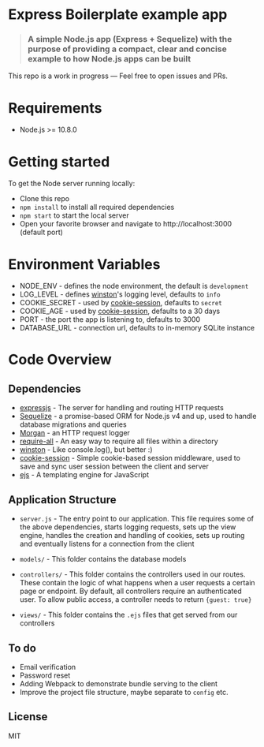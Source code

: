 # Express Boilerplate example app

> ### A simple Node.js app (Express + Sequelize) with the purpose of providing a compact, clear and concise example to how Node.js apps can be built

This repo is a work in progress — Feel free to open issues and PRs.

# Requirements

-   Node.js >= 10.8.0

# Getting started

To get the Node server running locally:

-   Clone this repo
-   `npm install` to install all required dependencies
-   `npm start` to start the local server
-   Open your favorite browser and navigate to http://localhost:3000 (default port)

# Environment Variables

-   NODE_ENV - defines the node environment, the default is `development`
-   LOG_LEVEL - defines [winston](https://github.com/winstonjs/winston#logging-levels)'s logging level, defaults to `info`
-   COOKIE_SECRET - used by [cookie-session](https://github.com/expressjs/cookie-session#secret), defaults to `secret`
-   COOKIE_AGE - used by [cookie-session](https://github.com/expressjs/cookie-session#cookie-options), defaults to a 30 days
-   PORT - the port the app is listening to, defaults to 3000
-   DATABASE_URL - connection url, defaults to in-memory SQLite instance

# Code Overview

## Dependencies

-   [expressjs](https://github.com/expressjs/express) - The server for handling and routing HTTP requests
-   [Sequelize](http://docs.sequelizejs.com/) - a promise-based ORM for Node.js v4 and up, used to handle database migrations and queries
-   [Morgan](https://github.com/expressjs/morgan) - an HTTP request logger
-   [require-all](https://github.com/felixge/node-require-all) - An easy way to require all files within a directory
-   [winston](https://github.com/winstonjs/winston) - Like console.log(), but better :)
-   [cookie-session](https://github.com/expressjs/cookie-session) - Simple cookie-based session middleware, used to save and sync user session between the client and server
-   [ejs](http://ejs.co/) - A templating engine for JavaScript

## Application Structure

-   `server.js` - The entry point to our application. This file requires some of the above dependencies, starts logging requests, sets up the view engine, handles the creation and handling of cookies, sets up routing and eventually listens for a connection from the client

-   `models/` - This folder contains the database models

-   `controllers/` - This folder contains the controllers used in our routes. These contain the logic of what happens when a user requests a certain page or endpoint. By default, all controllers require an authenticated user. To allow public access, a controller needs to return `{guest: true}`

-   `views/` - This folder contains the `.ejs` files that get served from our controllers

## To do

-   Email verification
-   Password reset
-   Adding Webpack to demonstrate bundle serving to the client
-   Improve the project file structure, maybe separate to `config` etc.

## License

MIT
